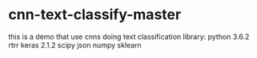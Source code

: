# cnn-text-classify-master
this is a demo that use cnns doing text classification 
library: 
python 3.6.2 rtrr
keras 2.1.2
scipy 
json 
numpy 
sklearn 
